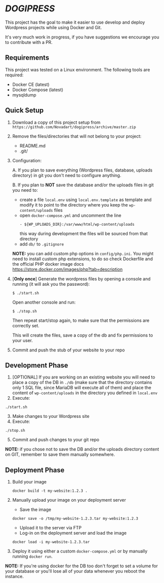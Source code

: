 # *DOGIPRESS*
This project has the goal to make it easier to use develop and deploy Wordpress projects while using Docker and Git.

It's very much work in progress, if you have suggestions we encourage you to contribute with a PR.

## Requirements
This project was tested on a Linux environment. The following tools are required:

* Docker CE (latest)
* Docker Compose (latest)
* mysqldump


## Quick Setup

1. Download a copy of this project setup from `https://github.com/Novadart/dogipress/archive/master.zip`

2. Remove the files/directories that will not belong to your project:
    * README.md
    * .git/
    
3. Configuration:
    
    A. If you plan to save everything (Wordpress files, database, uploads directory) in git you don't need to configure anything.
    
    B. If you plan to **NOT** save the database and/or the uploads files in git you need to:
       
      * create a file `local.env` using `local.env.template` as template and modify it to point to the directory where 
      you keep the `wp-content/uploads` files
      * open `docker-compose.yml` and uncomment the line
        ```
        - ${WP_UPLOADS_DIR}:/var/www/html/wp-content/uploads
        ```
        this way during development the files will be sourced from that directory
      * add `db/` to `.gitignore`
          
    **NOTE:** you can add custom php options in `config/php.ini`. You might need to install custom php extensions, to do 
    so check Dockerfile and the official PHP docker image docs https://store.docker.com/images/php?tab=description 

4. [**Only once**] Generate the wordpress files by opening a console and running (it will ask you the password):
    ```
    $ ./start.sh
    ```
    Open another console and run:
    ```
    $ ./stop.sh
    ```
    Then repeat start/stop again, to make sure that the permissions are correctly set.
    
    This will create the files, save a copy of the db and fix permissions to your user.
    
5. Commit and push the stub of your website to your repo


## Development Phase
1. [OPTIONAL] If you are working on an existing website you will need to place a copy of the DB in `./db` (make sure that 
the directory contains only 1 SQL file, since MariaDB will execute all of them) and place the content of `wp-content/uploads`
in the directory you defined in `local.env`
2. Execute:
  ```
  ./start.sh
  ```
3. Make changes to your Wordpress site
4. Execute:
  ```
  ./stop.sh
  ```
5. Commit and push changes to your git repo

**NOTE:** if you chose not to save the DB and/or the uploads directory content on GIT, remember to save them manually somewhere.


## Deployment Phase
1. Build your image
    ```
    docker build -t my-website:1.2.3 .
    ```

2. Manually upload your image on your deployment server
    * Save the image
    ```
    docker save -o /tmp/my-website-1.2.3.tar my-website:1.2.3

    ```
    * Upload it to the server via FTP
    * Log-in on the deployment server and load the image
    ```
    docker load -i my-website-1.2.3.tar
    ```
    
3. Deploy it using either a custom `docker-compose.yml` or by manually running `docker run`.

**NOTE:** If you're using docker for the DB too don't forget to set a volume for your database or you'll lose all of 
your data whenever you reboot the instance.